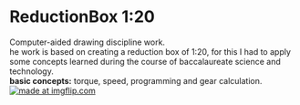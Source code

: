 # ReductionBox 1:20
Computer-aided drawing discipline work.<br />
he work is based on creating a reduction box of 1:20, for this I had to apply some concepts learned during the course of baccalaureate science and technology.<br />
**basic concepts:** torque, speed, programming and gear calculation.<br />
<a href="https://imgflip.com/gif/2mqzgd"><img src="https://i.imgflip.com/2mqzgd.gif" title="made at imgflip.com"/></a>
